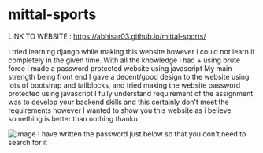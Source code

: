 # mittal-sports

LINK TO WEBSITE : https://abhisar03.github.io/mittal-sports/

I tried learning django  while making this website however i could not learn it completely in the given time. With all the knowledge i had + using brute force I made a password protected website using javascript
My main strength being front end I gave a decent/good design to the website using lots of bootstrap and tailblocks,  and tried making the website password protected using javascript
I fully understand requirement of the assignment was to develop your backend skills and this certainly don't meet the requirements however I wanted to show you this website as i believe something is better than nothing
thanku


![image](https://user-images.githubusercontent.com/109359297/188131902-1e0e4c02-0bc8-480a-8215-6ccd1d02de2b.png)
I have written the password just below so that you don't need to search for it
